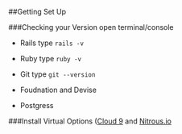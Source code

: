 ##Getting Set Up

###Checking your Version
open terminal/console

- Rails
type `rails -v`

- Ruby
type `ruby -v`

- Git
type `git --version`

- Foudnation and Devise

- Postgress

###Install
Virtual Options ([Cloud 9](https://c9.io/new "Cloud 9") and [Nitrous.io](https://www.nitrous.io/app/#/signup "Nitrous.io")
